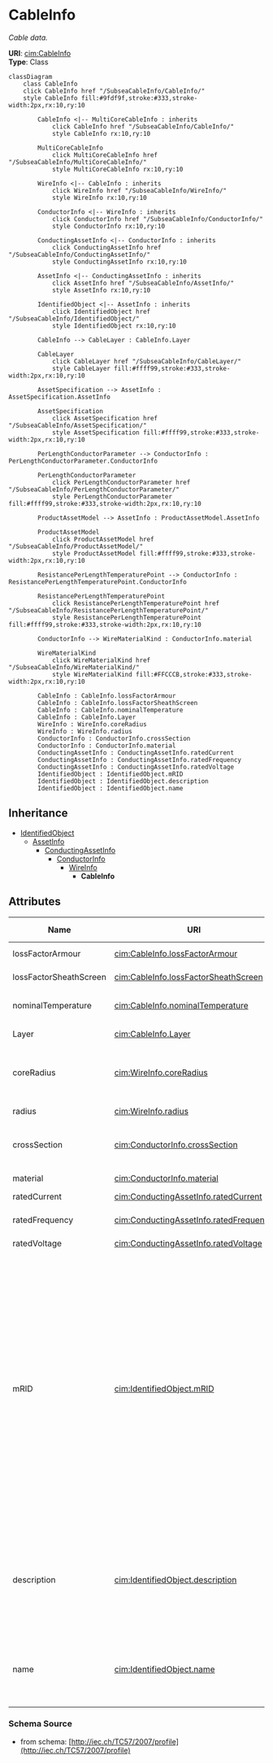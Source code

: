 # CableInfo

_Cable data._

**URI**: [cim:CableInfo](http://iec.ch/TC57/CIM-generic#CableInfo)<br />
**Type**: Class

```mermaid
classDiagram
    class CableInfo
    click CableInfo href "/SubseaCableInfo/CableInfo/"
    style CableInfo fill:#9fdf9f,stroke:#333,stroke-width:2px,rx:10,ry:10

        CableInfo <|-- MultiCoreCableInfo : inherits
            click CableInfo href "/SubseaCableInfo/CableInfo/"
            style CableInfo rx:10,ry:10

        MultiCoreCableInfo
            click MultiCoreCableInfo href "/SubseaCableInfo/MultiCoreCableInfo/"
            style MultiCoreCableInfo rx:10,ry:10

        WireInfo <|-- CableInfo : inherits
            click WireInfo href "/SubseaCableInfo/WireInfo/"
            style WireInfo rx:10,ry:10

        ConductorInfo <|-- WireInfo : inherits
            click ConductorInfo href "/SubseaCableInfo/ConductorInfo/"
            style ConductorInfo rx:10,ry:10

        ConductingAssetInfo <|-- ConductorInfo : inherits
            click ConductingAssetInfo href "/SubseaCableInfo/ConductingAssetInfo/"
            style ConductingAssetInfo rx:10,ry:10

        AssetInfo <|-- ConductingAssetInfo : inherits
            click AssetInfo href "/SubseaCableInfo/AssetInfo/"
            style AssetInfo rx:10,ry:10

        IdentifiedObject <|-- AssetInfo : inherits
            click IdentifiedObject href "/SubseaCableInfo/IdentifiedObject/"
            style IdentifiedObject rx:10,ry:10

        CableInfo --> CableLayer : CableInfo.Layer

        CableLayer
            click CableLayer href "/SubseaCableInfo/CableLayer/"
            style CableLayer fill:#ffff99,stroke:#333,stroke-width:2px,rx:10,ry:10

        AssetSpecification --> AssetInfo : AssetSpecification.AssetInfo

        AssetSpecification
            click AssetSpecification href "/SubseaCableInfo/AssetSpecification/"
            style AssetSpecification fill:#ffff99,stroke:#333,stroke-width:2px,rx:10,ry:10

        PerLengthConductorParameter --> ConductorInfo : PerLengthConductorParameter.ConductorInfo

        PerLengthConductorParameter
            click PerLengthConductorParameter href "/SubseaCableInfo/PerLengthConductorParameter/"
            style PerLengthConductorParameter fill:#ffff99,stroke:#333,stroke-width:2px,rx:10,ry:10

        ProductAssetModel --> AssetInfo : ProductAssetModel.AssetInfo

        ProductAssetModel
            click ProductAssetModel href "/SubseaCableInfo/ProductAssetModel/"
            style ProductAssetModel fill:#ffff99,stroke:#333,stroke-width:2px,rx:10,ry:10

        ResistancePerLengthTemperaturePoint --> ConductorInfo : ResistancePerLengthTemperaturePoint.ConductorInfo

        ResistancePerLengthTemperaturePoint
            click ResistancePerLengthTemperaturePoint href "/SubseaCableInfo/ResistancePerLengthTemperaturePoint/"
            style ResistancePerLengthTemperaturePoint fill:#ffff99,stroke:#333,stroke-width:2px,rx:10,ry:10

        ConductorInfo --> WireMaterialKind : ConductorInfo.material

        WireMaterialKind
            click WireMaterialKind href "/SubseaCableInfo/WireMaterialKind/"
            style WireMaterialKind fill:#FFCCCB,stroke:#333,stroke-width:2px,rx:10,ry:10

        CableInfo : CableInfo.lossFactorArmour
        CableInfo : CableInfo.lossFactorSheathScreen
        CableInfo : CableInfo.nominalTemperature
        CableInfo : CableInfo.Layer
        WireInfo : WireInfo.coreRadius
        WireInfo : WireInfo.radius
        ConductorInfo : ConductorInfo.crossSection
        ConductorInfo : ConductorInfo.material
        ConductingAssetInfo : ConductingAssetInfo.ratedCurrent
        ConductingAssetInfo : ConductingAssetInfo.ratedFrequency
        ConductingAssetInfo : ConductingAssetInfo.ratedVoltage
        IdentifiedObject : IdentifiedObject.mRID
        IdentifiedObject : IdentifiedObject.description
        IdentifiedObject : IdentifiedObject.name
```

## Inheritance
* [IdentifiedObject](IdentifiedObject.md)
    * [AssetInfo](AssetInfo.md)
        * [ConductingAssetInfo](ConductingAssetInfo.md)
            * [ConductorInfo](ConductorInfo.md)
                * [WireInfo](WireInfo.md)
                    * **CableInfo**

## Attributes
| Name | URI | Cardinality and Range | Description | Inheritance |
| ---  | --- | --- | --- | --- |
| lossFactorArmour | [cim:CableInfo.lossFactorArmour](http://iec.ch/TC57/CIM-generic#CableInfo.lossFactorArmour) | 0..1 float | No description available | direct |
| lossFactorSheathScreen | [cim:CableInfo.lossFactorSheathScreen](http://iec.ch/TC57/CIM-generic#CableInfo.lossFactorSheathScreen) | 0..1 float | No description available | direct |
| nominalTemperature | [cim:CableInfo.nominalTemperature](http://iec.ch/TC57/CIM-generic#CableInfo.nominalTemperature) | 0..1 Temperature | Maximum nominal design operating temperature. | direct |
| Layer | [cim:CableInfo.Layer](http://iec.ch/TC57/CIM-generic#CableInfo.Layer) | 0..* CableLayer | No description available | direct |
| coreRadius | [cim:WireInfo.coreRadius](http://iec.ch/TC57/CIM-generic#WireInfo.coreRadius) | 0..1 Length | (if there is a different core material) Radius of the central core. | WireInfo |
| radius | [cim:WireInfo.radius](http://iec.ch/TC57/CIM-generic#WireInfo.radius) | 0..1 Length | Outside radius of the wire. | WireInfo |
| crossSection | [cim:ConductorInfo.crossSection](http://iec.ch/TC57/CIM-generic#ConductorInfo.crossSection) | 0..1 Area | Area of conducting material cross section | ConductorInfo |
| material | [cim:ConductorInfo.material](http://iec.ch/TC57/CIM-generic#ConductorInfo.material) | 0..1 WireMaterialKind | Conductor material. | ConductorInfo |
| ratedCurrent | [cim:ConductingAssetInfo.ratedCurrent](http://iec.ch/TC57/CIM-generic#ConductingAssetInfo.ratedCurrent) | 0..1 CurrentFlow | Rated current. | ConductingAssetInfo |
| ratedFrequency | [cim:ConductingAssetInfo.ratedFrequency](http://iec.ch/TC57/CIM-generic#ConductingAssetInfo.ratedFrequency) | 0..1 Frequency | Rated frequency such as 50Hz or 60Hz | ConductingAssetInfo |
| ratedVoltage | [cim:ConductingAssetInfo.ratedVoltage](http://iec.ch/TC57/CIM-generic#ConductingAssetInfo.ratedVoltage) | 0..1 Voltage | Rated voltage. | ConductingAssetInfo |
| mRID | [cim:IdentifiedObject.mRID](http://iec.ch/TC57/CIM-generic#IdentifiedObject.mRID) | 0..1 string | Master resource identifier issued by a model authority. The mRID is unique within an exchange context. Global uniqueness is easily achieved by using a UUID, as specified in IETF RFC 4122, for the mRID. The use of UUID is strongly recommended.For CIMXML data files in RDF syntax conforming to IEC 61970-552, the mRID is mapped to rdf:ID or rdf:about attributes that identify CIM object elements. | IdentifiedObject |
| description | [cim:IdentifiedObject.description](http://iec.ch/TC57/CIM-generic#IdentifiedObject.description) | 0..1 string | The description is a free human readable text describing or naming the object. It may be non unique and may not correlate to a naming hierarchy. | IdentifiedObject |
| name | [cim:IdentifiedObject.name](http://iec.ch/TC57/CIM-generic#IdentifiedObject.name) | 0..1 string | The name is any free human readable and possibly non unique text naming the object. | IdentifiedObject |

### Schema Source
* from schema: [http://iec.ch/TC57/2007/profile](http://iec.ch/TC57/2007/profile)
